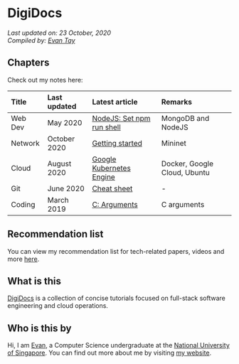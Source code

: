 # DigiDocs

*Last updated on: 23 October, 2020*  
*Compiled by: [Evan Tay](https://evantay.com/)*

## Chapters

Check out my notes here:

| Title | Last updated | Latest article | Remarks |
| :-- | :-- | :-- | :-- |
| Web Dev | May 2020 | [NodeJS: Set npm run shell](nodejs/set-npm-run-shell.md) | MongoDB and NodeJS |
| Network | October 2020 | [Getting started](mininet/getting-started.md) | Mininet |
| Cloud | August 2020 | [Google Kubernetes Engine](gcp/kubernetes-engine.md) | Docker, Google Cloud, Ubuntu |
| Git | June 2020 | [Cheat sheet](git/cheat-sheet.md) | - |
| Coding | March 2019 | [C: Arguments](c/arguments.md) | C arguments |

## Recommendation list

You can view my recommendation list for tech-related papers, videos and more [here](list.md).

## What is this

[DigiDocs](https://evantay.com/docs/) is a collection of concise tutorials focused on full-stack software engineering and cloud operations.

## Who is this by

Hi, I am [Evan](http://www.evantay.com), a Computer Science undergraduate at the [National University of Singapore](https://www.comp.nus.edu.sg/). You can find out more about me by visiting [my website](http://www.evantay.com).
